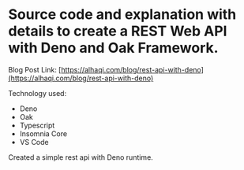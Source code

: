 # Source code and explanation with details to create a REST Web API with Deno and Oak Framework.

Blog Post Link: [https://alhaqi.com/blog/rest-api-with-deno](https://alhaqi.com/blog/rest-api-with-deno)

Technology used: 

- Deno
- Oak
- Typescript
- Insomnia Core
- VS Code

Created a simple rest api with Deno runtime.
